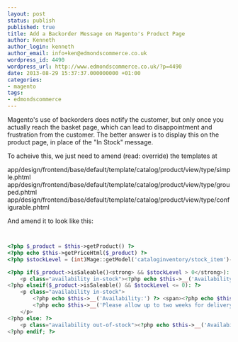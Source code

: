 ```yaml
---
layout: post
status: publish
published: true
title: Add a Backorder Message on Magento's Product Page
author: Kenneth
author_login: kenneth
author_email: info+ken@edmondscommerce.co.uk
wordpress_id: 4490
wordpress_url: http://www.edmondscommerce.co.uk/?p=4490
date: 2013-08-29 15:37:37.000000000 +01:00
categories:
- magento
tags:
- edmondscommerce
---
```

Magento's use of backorders does notify the customer, but only once you actually reach the basket page, which can lead to disappointment and frustration from the customer. The better answer is to display this on the product page, in place of the "In Stock" message.

To acheive this, we just need to amend (read: override) the templates at

app/design/frontend/base/default/template/catalog/product/view/type/simple.phtml
app/design/frontend/base/default/template/catalog/product/view/type/grouped.phtml
app/design/frontend/base/default/template/catalog/product/view/type/configurable.phtml

And amend it to look like this:

```php


<?php $_product = $this->getProduct() ?>
<?php echo $this->getPriceHtml($_product) ?>
<?php $stockLevel = (int)Mage::getModel('cataloginventory/stock_item')->loadByProduct($_product)->getQty(); ?>

<?php if($_product->isSaleable()<strong> && $stockLevel > 0</strong>): ?>
    <p class="availability in-stock"><?php echo $this->__('Availability:') ?> <span><?php echo $this->__('In stock') ?></span></p>
<?php elseif($_product->isSaleable() && $stockLevel <= 0): ?>
    <p class="availability in-stock">
        <?php echo $this->__('Availability:') ?> <span><?php echo $this->__('Available for Backorder') ?></span><br />
        <?php echo $this->__('Please allow up to two weeks for delivery') ?>
    </p>
<?php else: ?>
    <p class="availability out-of-stock"><?php echo $this->__('Availability:') ?> <span><?php echo $this->__('Out of stock') ?></span></p>
<?php endif; ?>



```

